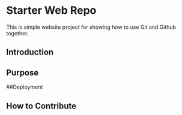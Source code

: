 # Starter Web Repo

This is simple website project for showing how to use Git and Github together.

## Introduction

## Purpose

##Deployment

## How to Contribute